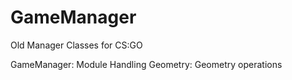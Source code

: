 # GameManager
Old Manager Classes for CS:GO

GameManager: Module Handling
Geometry: Geometry operations
